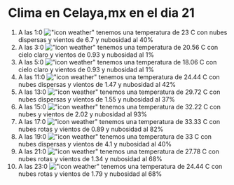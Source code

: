 # Clima en Celaya,mx en el dia 21

1. A las 1:0 !["icon weather"](http://openweathermap.org/img/w/03n.png) tenemos una temperatura de 23 C con nubes dispersas y  vientos de 6.7 y nubosidad al 40%
1. A las 3:0 !["icon weather"](http://openweathermap.org/img/w/01n.png) tenemos una temperatura de 20.56 C con cielo claro y  vientos de 0.93 y nubosidad al 1%
1. A las 5:0 !["icon weather"](http://openweathermap.org/img/w/01n.png) tenemos una temperatura de 18.06 C con cielo claro y  vientos de 0.93 y nubosidad al 1%
1. A las 11:0 !["icon weather"](http://openweathermap.org/img/w/03d.png) tenemos una temperatura de 24.44 C con nubes dispersas y  vientos de 1.47 y nubosidad al 42%
1. A las 13:0 !["icon weather"](http://openweathermap.org/img/w/03d.png) tenemos una temperatura de 29.72 C con nubes dispersas y  vientos de 1.55 y nubosidad al 37%
1. A las 15:0 !["icon weather"](http://openweathermap.org/img/w/04d.png) tenemos una temperatura de 32.22 C con nubes y  vientos de 2.02 y nubosidad al 93%
1. A las 17:0 !["icon weather"](http://openweathermap.org/img/w/04d.png) tenemos una temperatura de 33.33 C con nubes rotas y  vientos de 0.89 y nubosidad al 82%
1. A las 19:0 !["icon weather"](http://openweathermap.org/img/w/03d.png) tenemos una temperatura de 33 C con nubes dispersas y  vientos de 4.1 y nubosidad al 40%
1. A las 21:0 !["icon weather"](http://openweathermap.org/img/w/04n.png) tenemos una temperatura de 27.78 C con nubes rotas y  vientos de 1.34 y nubosidad al 68%
1. A las 23:0 !["icon weather"](http://openweathermap.org/img/w/04n.png) tenemos una temperatura de 24.44 C con nubes rotas y  vientos de 1.79 y nubosidad al 68%
